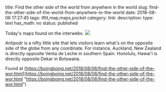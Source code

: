 title: Find the other side of the world from anywhere in the world
slug: find-the-other-side-of-the-world-from-anywhere-in-the-world
date: 2018-08-06 17:27:45
tags: ifttt,map,maps,pocket
category: 
link: 
description: 
type: text
has_math: no
status: published

Today's maps found on the interwebs. ![](https://media.boingboing.net/wp-content/uploads/2018/07/antipodr-01.jpg)  
  

Antipodr is a nifty little site that lets visitors learn what's on the opposite side of the globe from any coordinate. For instance, Auckland, New Zealand is directly opposite Venta de Leche in southern Spain. Honolulu, Hawai'i is directly opposite Dekar in Botswana.  
  

Found at [https://boingboing.net/2018/08/06/find-the-other-side-of-the-wor.html](https://boingboing.net/2018/08/06/find-the-other-side-of-the-wor.html "https://boingboing.net/2018/08/06/find-the-other-side-of-the-wor.html")



